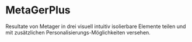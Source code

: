 # MetaGerPlus
Resultate von Metager in drei visuell intuitiv isolierbare Elemente teilen und mit zusätzlichen Personalisierungs-Möglichkeiten versehen.

